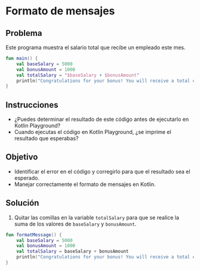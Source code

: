 # Formato de mensajes

## Problema
Este programa muestra el salario total que recibe un empleado este mes.
````kotlin
fun main() {
    val baseSalary = 5000
    val bonusAmount = 1000
    val totalSalary = "$baseSalary + $bonusAmount"
    println("Congratulations for your bonus! You will receive a total of $totalSalary(additional bonus).")
}
````

## Instrucciones
- ¿Puedes determinar el resultado de este código antes de ejecutarlo en Kotlin Playground?
- Cuando ejecutas el código en Kotlin Playground, ¿se imprime el resultado que esperabas?

## Objetivo
- Identificar el error en el código y corregirlo para que el resultado sea el esperado.
- Manejar correctamente el formato de mensajes en Kotlin.

## Solución
1. Quitar las comillas en la variable `totalSalary` para que se realice la suma de los valores de `baseSalary` y `bonusAmount`.
````kotlin
fun formatMessage() {
    val baseSalary = 5000
    val bonusAmount = 1000
    val totalSalary = baseSalary + bonusAmount
    println("Congratulations for your bonus! You will receive a total of $totalSalary (additional bonus).")
}
````
